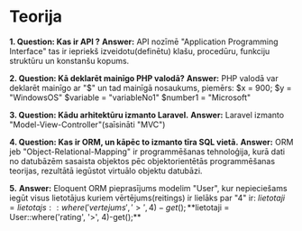 # Teorija
**1. 
Question: Kas ir API ?**
**Answer:** API nozīmē "Application Programming Interface"
tas ir iepriekš izveidotu(definētu) klašu, procedūru, funkciju struktūru un konstanšu kopums.

**2.
Question: Kā deklarēt mainīgo PHP valodā?**
**Answer:** PHP valodā var deklarēt mainīgo ar "$" un tad mainīgā nosaukums,
piemērs:
$x = 900;
$y = "WindowsOS"
$variable = "variableNo1"
$number1 = "Microsoft"

**3. 
Question: Kādu arhitektūru izmanto Laravel.**
**Answer:** Laravel izmanto "Model-View-Controller"(saīsināti "MVC")

**4.
Question: Kas ir ORM, un kāpēc to izmanto tīra SQL vietā.**
**Answer:** ORM jeb "Object-Relational-Mapping" ir programmēšanas tehnoloģija, kurā dati no datubāzēm sasaista objektos pēc
objektorientētās programmēšanas teorijas, rezultātā iegūstot virtuālo objektu datubāzi.



**5.**
**Answer:** Eloquent ORM pieprasījums modelim "User", kur nepieciešams iegūt visus lietotājus kuriem vērtējums(reitings) ir lielāks par "4" ir:
$lietotaji = lietotajs::where('vertejums', '>', 4)-get();
**$lietotaji = User::where('rating', '>', 4)-get();**
